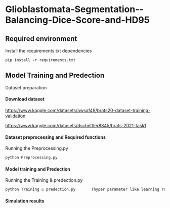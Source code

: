 # Glioblastomata-Segmentation--Balancing-Dice-Score-and-HD95


## Required environment
Install the requirements.txt dependencies

```
pip install -r requirements.txt
```

## Model Training and Predection
Dataset preparation

#### Download dataset

https://www.kaggle.com/datasets/awsaf49/brats20-dataset-training-validation

https://www.kaggle.com/datasets/dschettler8845/brats-2021-task1


#### Dataset preprocessing and Required functions

Running the Preprocessing.py

```python
python Preprocessing.py
```

#### Model training and Predection

Running the Training & predection.py
```python
python Training & predection.py       (hyper parameter like learning rate and Focal Tverskey loss parameters apla and beta varies over 50 epoch for swift convergence)
```

#### Simulation results
